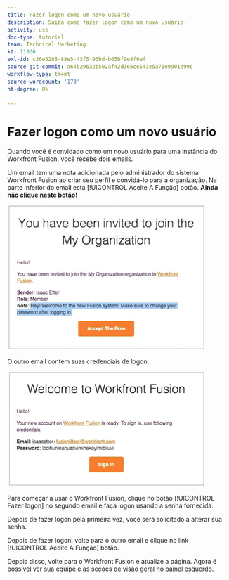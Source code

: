 ```yaml
---
title: Fazer logon como um novo usuário
description: Saiba como fazer logon como um novo usuário.
activity: use
doc-type: tutorial
team: Technical Marketing
kt: 11036
exl-id: c36e5285-88e5-43f5-93bd-b05bf9e8f9ef
source-git-commit: a64b29632b502af42d366ce543e5a71e9901e99c
workflow-type: tm+mt
source-wordcount: '173'
ht-degree: 0%

---
```


# Fazer logon como um novo usuário

Quando você é convidado como um novo usuário para uma instância do Workfront Fusion, você recebe dois emails.

Um email tem uma nota adicionada pelo administrador do sistema Workfront Fusion ao criar seu perfil e convidá-lo para a organização. Na parte inferior do email está [!UICONTROL Aceite A Função] botão. **Ainda não clique neste botão!**

![Uma imagem do seu convite por email](assets/new-user-1.png)

O outro email contém suas credenciais de logon.

![Uma imagem do seu convite por email](assets/new-user-2.png)

Para começar a usar o Workfront Fusion, clique no botão [!UICONTROL Fazer logon] no segundo email e faça logon usando a senha fornecida.

Depois de fazer logon pela primeira vez, você será solicitado a alterar sua senha.

Depois de fazer logon, volte para o outro email e clique no link [!UICONTROL Aceite A Função] botão.

Depois disso, volte para o Workfront Fusion e atualize a página. Agora é possível ver sua equipe e as seções de visão geral no painel esquerdo.
